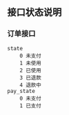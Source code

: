 ## 接口状态说明
### 订单接口    
    state
        0 未支付
        1 未使用
        2 已使用
        3 已退款
        4 退款中
    pay_state
        0 未支付      
        1 已支付
